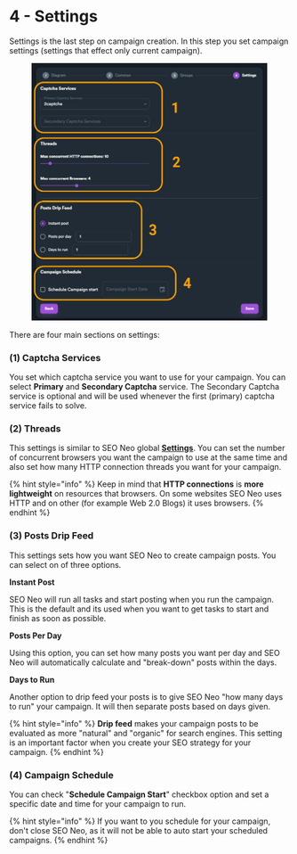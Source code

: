 # 4 - Settings

Settings is the last step on campaign creation. In this step you set campaign settings (settings that effect only current campaign).

<figure><img src="../../../.gitbook/assets/campaign - settings section.jpg" alt=""><figcaption></figcaption></figure>

There are four main sections on settings:

### **(1) Captcha Services**

You set which captcha service you want to use for your campaign. You can select **Primary** and **Secondary Captcha** service. The Secondary Captcha service is optional and will be used whenever the first (primary) captcha service fails to solve.

### **(2) Threads**

This settings is similar to SEO Neo global [**Settings**](../../settings/). You can set the number of concurrent browsers you want the campaign to use at the same time and also set how many HTTP connection threads you want for your campaign.&#x20;

{% hint style="info" %}
Keep in mind that **HTTP connections** is **more lightweight** on resources that browsers. On some websites SEO Neo uses HTTP and on other (for example Web 2.0 Blogs) it uses browsers.
{% endhint %}

### **(3) Posts Drip Feed**

This settings sets how you want SEO Neo to create campaign posts. You can select on of three options.

**Instant Post**

SEO Neo will run all tasks and start posting when you run the campaign. This is the default and its used when you want to get tasks to start and finish as soon as possible.

**Posts Per Day**

Using this option, you can set how many posts you want per day and SEO Neo will automatically calculate and "break-down" posts within the days.&#x20;

**Days to Run**

Another option to drip feed your posts is to give SEO Neo "how many days to run" your campaign. It will then separate posts based on days given.

{% hint style="info" %}
**Drip feed** makes your campaign posts to be evaluated as more "natural" and "organic" for search engines. This setting is an important factor when you create your SEO strategy for your campaign.
{% endhint %}

### **(4) Campaign Schedule**

You can check "**Schedule Campaign Start**" checkbox option and set a specific date and time for your campaign to run.&#x20;

{% hint style="info" %}
If you want to you schedule for your campaign, don't close SEO Neo, as it will not be able to auto start your scheduled campaigns.
{% endhint %}
